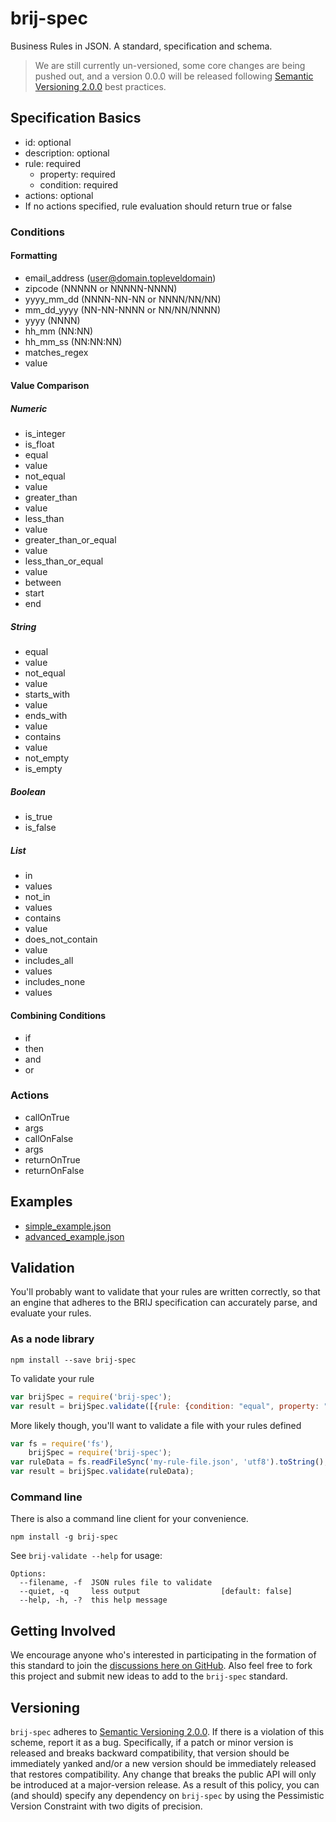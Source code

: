 # brij-spec

Business Rules in JSON. A standard, specification and schema.

> We are still currently un-versioned, some core changes are being pushed out, and a version 0.0.0 will be released following [Semantic Versioning 2.0.0](SemVer.org) best practices.

## Specification Basics

 - id: optional
 - description: optional
 - rule: required
    - property: required
    - condition: required
 - actions: optional
 - If no actions specified, rule evaluation should return true or false

### Conditions
#### Formatting

 - email_address (user@domain.topleveldomain)
 - zipcode (NNNNN or NNNNN-NNNN)
 - yyyy_mm_dd (NNNN-NN-NN or NNNN/NN/NN)
 - mm_dd_yyyy (NN-NN-NNNN or NN/NN/NNNN)
 - yyyy (NNNN)
 - hh_mm (NN:NN)
 - hh_mm_ss (NN:NN:NN)
 - matches_regex
  - value

#### Value Comparison

##### Numeric

 - is_integer
 - is_float
 - equal
  - value
 - not_equal
  - value
 - greater_than
  - value
 - less_than
  - value
 - greater_than_or_equal
  - value
 - less_than_or_equal
  - value
 - between
  - start
  - end

##### String

 - equal
  - value
 - not_equal
  - value
 - starts_with
  - value
 - ends_with
  - value
 - contains
  - value
 - not_empty
 - is_empty

##### Boolean

 - is_true
 - is_false

##### List

 - in
  - values
 - not_in
  - values
 - contains
  - value
 - does_not_contain
  - value
 - includes_all
  - values
 - includes_none
  - values

#### Combining Conditions

 - if
 - then
 - and
 - or

### Actions

 - callOnTrue
  - args
 - callOnFalse
  - args
 - returnOnTrue
 - returnOnFalse

## Examples

 - [simple_example.json](raw/master/simple_example.json)
 - [advanced_example.json](raw/master/advanced_example.json)

## Validation

You'll probably want to validate that your rules are written correctly, so that an engine that adheres to the BRIJ specification can accurately parse, and evaluate your rules.

### As a node library

```shell
npm install --save brij-spec
```

To validate your rule
```javascript
var brijSpec = require('brij-spec');
var result = brijSpec.validate([{rule: {condition: "equal", property: "myProp"}}]);
```

More likely though, you'll want to validate a file with your rules defined
```javascript
var fs = require('fs'),
    brijSpec = require('brij-spec');
var ruleData = fs.readFileSync('my-rule-file.json', 'utf8').toString();
var result = brijSpec.validate(ruleData);
```

### Command line

There is also a command line client for your convenience.

```shell
npm install -g brij-spec
```

See `brij-validate --help` for usage:

```shell
Options:
  --filename, -f  JSON rules file to validate
  --quiet, -q     less output                  [default: false]
  --help, -h, -?  this help message
```

## Getting Involved
We encourage anyone who's interested in participating in the formation of this standard to join the [discussions here on GitHub](issues). Also feel free to fork this project and submit new ideas to add to the `brij-spec` standard.

## Versioning
`brij-spec` adheres to [Semantic Versioning 2.0.0](SemVer.org). If there is a violation of this scheme, report it as a bug. Specifically, if a patch or minor version is released and breaks backward compatibility, that version should be immediately yanked and/or a new version should be immediately released that restores compatibility. Any change that breaks the public API will only be introduced at a major-version release. As a result of this policy, you can (and should) specify any dependency on `brij-spec` by using the Pessimistic Version Constraint with two digits of precision.
